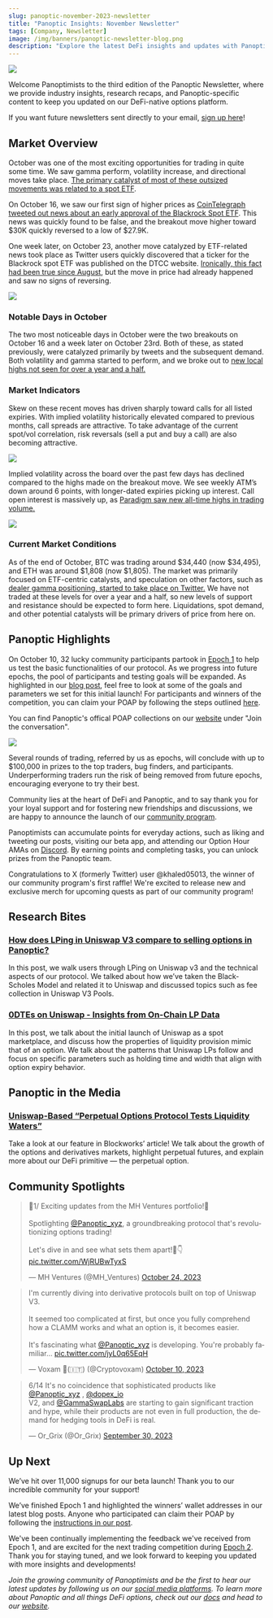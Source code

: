 ```yaml
---
slug: panoptic-november-2023-newsletter
title: "Panoptic Insights: November Newsletter"
tags: [Company, Newsletter]
image: /img/banners/panoptic-newsletter-blog.png
description: "Explore the latest DeFi insights and updates with Panoptic's November Newsletter, offering a deep dive into market trends, industry research, community highlights, and the evolution of our options platform."
---
```


![](./panoptic-newsletter-blog.png)

  

Welcome Panoptimists to the third edition of the Panoptic Newsletter, where we provide industry insights, research recaps, and Panoptic-specific content to keep you updated on our DeFi-native options platform.

If you want future newsletters sent directly to your email, [sign up here](https://forms.gle/2CAA9hgVGwn2YdXP6)!

## Market Overview

  

October was one of the most exciting opportunities for trading in quite some time. We saw gamma perform, volatility increase, and directional moves take place. [The primary catalyst of most of these outsized movements was related to a spot ETF](https://www.forbes.com/sites/digital-assets/2023/10/29/why-is-bitcoins-price-surging/?sh=45b43c675368).

  

On October 16, we saw our first sign of higher prices as [CoinTelegraph tweeted out news about an early approval of the Blackrock Spot ETF](https://twitter.com/Cointelegraph/status/1713925876969017792). This news was quickly found to be false, and the breakout move higher toward $30K quickly reversed to a low of $27.9K.

  

One week later, on October 23, another move catalyzed by ETF-related news took place as Twitter users quickly discovered that a ticker for the Blackrock spot ETF was published on the DTCC website. [Ironically, this fact had been true since August](https://www.coindesk.com/business/2023/10/25/blackrock-bitcoin-etf-has-since-august-been-on-dtcc-site-that-moved-markets-this-week/), but the move in price had already happened and saw no signs of reversing.

  

![](./Volatility.png)

  

### Notable Days in October

  

The two most noticeable days in October were the two breakouts on October 16 and a week later on October 23rd. Both of these, as stated previously, were catalyzed primarily by tweets and the subsequent demand. Both volatility and gamma started to perform, and we broke out to [new local highs not seen for over a year and a half.](https://www.livemint.com/market/cryptocurrency/bitcoin-soars-to-one-and-a-half-year-high-on-etf-bets-11698110805073.html#:~:text=Bitcoin%2C%20the%20world's%20largest%20cryptocurency,exchange%2Dtraded%20fund%20(ETF)&text=Bitcoin%20has%20soared%2011.86%20percent,%2434%2C322.47%2C%20as%20per%20CoinMarketCap%20data.)

  
  

### Market Indicators

  

Skew on these recent moves has driven sharply toward calls for all listed expiries. With implied volatility historically elevated compared to previous months, call spreads are attractive. To take advantage of the current spot/vol correlation, risk reversals (sell a put and buy a call) are also becoming attractive.

  

![](./BTC%20SKEW.png)

Implied volatility across the board over the past few days has declined compared to the highs made on the breakout move. We see weekly ATM’s down around 6 points, with longer-dated expiries picking up interest. Call open interest is massively up, as [Paradigm saw new all-time highs in trading volume.](https://x.com/tradeparadigm/status/1716647468471881838?s=20)

  

![](./Term%20Structure.png)

  

### Current Market Conditions

  

As of the end of October, BTC was trading around $34,440 (now $34,495), and ETH was around $1,808 (now $1,805). The market was primarily focused on ETF-centric catalysts, and speculation on other factors, such as [dealer gamma positioning, started to take place on Twitter.](https://x.com/CryptoDeFiGuy/status/1719002326315180096?s=20) We have not traded at these levels for over a year and a half, so new levels of support and resistance should be expected to form here. Liquidations, spot demand, and other potential catalysts will be primary drivers of price from here on.

## Panoptic Highlights

On October 10, 32 lucky community participants partook in [Epoch 1](https://panoptic.xyz/blog/panoptic-beta-launch-official) to help us test the basic functionalities of our protocol. As we progress into future epochs, the pool of participants and testing goals will be expanded. As highlighted in our [blog post](https://panoptic.xyz/blog/panoptic-beta-launch-epoch-one), feel free to look at some of the goals and parameters we set for this initial launch! For participants and winners of the competition, you can claim your POAP by following the steps outlined [here](https://panoptic.xyz/blog/panoptic-beta-launch-epoch-one-closed).


You can find Panoptic's offical POAP collections on our [website](https://www.panoptic.xyz) under "Join the conversation".

![](./poaps.png)


Several rounds of trading, referred by us as epochs, will conclude with up to $100,000 in prizes to the top traders, bug finders, and participants. Underperforming traders run the risk of being removed from future epochs, encouraging everyone to try their best.

  

Community lies at the heart of DeFi and Panoptic, and to say thank you for your loyal support and for fostering new friendships and discussions, we are happy to announce the launch of our [community program](https://panoptic.xyz/blog/panoptic-community-program).

  

Panoptimists can accumulate points for everyday actions, such as liking and tweeting our posts, visiting our beta app, and attending our Option Hour AMAs on [Discord](https://discord.com/invite/8sX5Af2KXG). By earning points and completing tasks, you can unlock prizes from the Panoptic team.

  

Congratulations to X (formerly Twitter) user @khaled05013, the winner of our community program's first raffle! We're excited to release new and exclusive merch for upcoming quests as part of our community program!

## Research Bites

### [How does LPing in Uniswap V3 compare to selling options in Panoptic?](https://panoptic.xyz/research/uniswap_vs_panoptic)

  

In this post, we walk users through LPing on Uniswap v3 and the technical aspects of our protocol. We talked about how we’ve taken the Black-Scholes Model and related it to Uniswap and discussed topics such as fee collection in Uniswap V3 Pools.

  

### [0DTEs on Uniswap - Insights from On-Chain LP Data](https://panoptic.xyz/research/zero-dtes-on-uniswap)

  

In this post, we talk about the initial launch of Uniswap as a spot marketplace, and discuss how the properties of liquidity provision mimic that of an option. We talk about the patterns that Uniswap LPs follow and focus on specific parameters such as holding time and width that align with option expiry behavior.

## Panoptic in the Media

### [Uniswap-Based “Perpetual Options Protocol Tests Liquidity Waters”](https://blockworks.co/news/liquidity-perpetual-options-trading-uniswap)

  

Take a look at our feature in Blockworks’ article! We talk about the growth of the options and derivatives markets, highlight perpetual futures, and explain more about our DeFi primitive — the perpetual option.

## Community Spotlights

<blockquote class="twitter-tweet"><p lang="en" dir="ltr">🧵1/ Exciting updates from the MH Ventures portfolio!📖<br/><br/>Spotlighting <a href="https://twitter.com/Panoptic_xyz?ref_src=twsrc%5Etfw">@Panoptic_xyz</a>, a groundbreaking protocol that&#39;s revolutionizing options trading!<br/><br/>Let&#39;s dive in and see what sets them apart!🧐👇 <a href="https://t.co/WjRUBwTyxS">pic.twitter.com/WjRUBwTyxS</a></p>&mdash; MH Ventures (@MH_Ventures) <a href="https://twitter.com/MH_Ventures/status/1716772918133153932?ref_src=twsrc%5Etfw">October 24, 2023</a></blockquote> <script async src="https://platform.twitter.com/widgets.js" charset="utf-8"></script>

<blockquote class="twitter-tweet"><p lang="en" dir="ltr">I&#39;m currently diving into derivative protocols built on top of Uniswap V3.<br/><br/>It seemed too complicated at first, but once you fully comprehend how a CLAMM works and what an option is, it becomes easier.<br/><br/>It&#39;s fascinating what <a href="https://twitter.com/Panoptic_xyz?ref_src=twsrc%5Etfw">@Panoptic_xyz</a> is developing. You&#39;re probably familiar… <a href="https://t.co/jyL0q65EqH">pic.twitter.com/jyL0q65EqH</a></p>&mdash; Voxam 🎈(🇮🇹) (@Cryptovoxam) <a href="https://twitter.com/Cryptovoxam/status/1711824287181472057?ref_src=twsrc%5Etfw">October 10, 2023</a></blockquote> <script async src="https://platform.twitter.com/widgets.js" charset="utf-8"></script>

<blockquote class="twitter-tweet" data-conversation="none"><p lang="en" dir="ltr">6/14 It&#39;s no coincidence that sophisticated products like <a href="https://twitter.com/Panoptic_xyz?ref_src=twsrc%5Etfw">@Panoptic_xyz</a> , <a href="https://twitter.com/dopex_io?ref_src=twsrc%5Etfw">@dopex_io</a> <br/>V2, and <a href="https://twitter.com/GammaSwapLabs?ref_src=twsrc%5Etfw">@GammaSwapLabs</a> are starting to gain significant traction and hype, while their products are not even in full production, the demand for hedging tools in DeFi is real.</p>&mdash; Or_Grix (@Or_Grix) <a href="https://twitter.com/Or_Grix/status/1708023393226743820?ref_src=twsrc%5Etfw">September 30, 2023</a></blockquote> <script async src="https://platform.twitter.com/widgets.js" charset="utf-8"></script>

## Up Next

We’ve hit over 11,000 signups for our beta launch! Thank you to our incredible community for your support!

We’ve finished Epoch 1 and highlighted the winners’ wallet addresses in our latest blog posts. Anyone who participated can claim their POAP by following the [instructions in our post](https://panoptic.xyz/blog/panoptic-beta-launch-epoch-one-closed).

We've been continually implementing the feedback we've received from Epoch 1, and are excited for the next trading competition during [Epoch 2](https://panoptic.xyz/blog/panoptic-beta-launch-epoch-two). Thank you for staying tuned, and we look forward to keeping you updated with more insights and developments!

*Join the growing community of Panoptimists and be the first to hear our latest updates by following us on our [social media platforms](https://links.panoptic.xyz/all). To learn more about Panoptic and all things DeFi options, check out our [docs](https://panoptic.xyz/docs/intro) and head to our [website](https://panoptic.xyz/).*